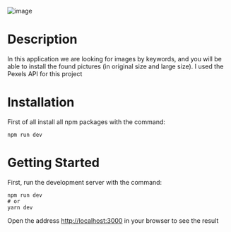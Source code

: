 ![image](https://user-images.githubusercontent.com/92051961/189174602-4eee9e0d-eb5e-4d8b-9c59-e1d3a05fffa6.png)

# Description
In this application we are looking for images by keywords, and you will be able to install the found pictures (in original size and large size). I used the Pexels API for this project 
# Installation
First of all install all npm packages with the command:
```
npm run dev
```
# Getting Started
First, run the development server with the command: 
```
npm run dev
# or
yarn dev
```
Open the address [http://localhost:3000](http://localhost:3000) in your browser to see the result
